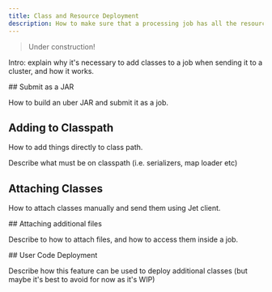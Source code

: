 ```yaml
---
title: Class and Resource Deployment
description: How to make sure that a processing job has all the resources it needs, when it's submitted to a Jet cluster.
---
```


>Under construction!

Intro: explain why it's necessary to add classes to a job when sending it
to a cluster, and how it works.

## Submit as a JAR

How to build an uber JAR and submit it as a job.

## Adding to Classpath

How to add things directly to class path.

Describe what must be on classpath (i.e. serializers, map loader etc)

## Attaching Classes

How to attach classes manually and send them using Jet client.

## Attaching additional files

Describe to how to attach files, and how to access them inside a job.

## User Code Deployment

Describe how this feature can be used to deploy additional classes (but maybe
it's best to avoid for now as it's WIP)
